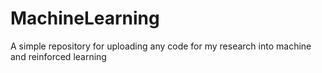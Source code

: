 # MachineLearning
A simple repository for uploading any code for my research into machine and reinforced learning
